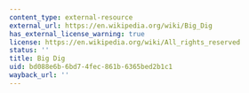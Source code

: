 ```yaml
---
content_type: external-resource
external_url: https://en.wikipedia.org/wiki/Big_Dig
has_external_license_warning: true
license: https://en.wikipedia.org/wiki/All_rights_reserved
status: ''
title: Big Dig
uid: bd088e6b-6bd7-4fec-861b-6365bed2b1c1
wayback_url: ''
---
```

